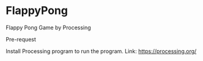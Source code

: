 # FlappyPong
Flappy Pong Game by Processing

Pre-request

Install Processing program to run the program. 
Link: https://processing.org/
    